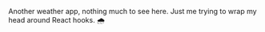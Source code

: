 Another weather app, nothing much to see here. Just me trying to wrap my head around React hooks. 🌧️
